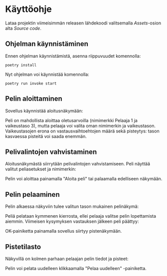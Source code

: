 # Käyttöohje

Lataa projektin viimeisimmän releasen lähdekoodi valitsemalla *Assets*-osion alta *Source code*.

## Ohjelman käynnistäminen

Ennen ohjelman käynnistämistä, asenna riippuvuudet komennolla:

```
poetry install
```

Nyt ohjelman voi käynnistää komennolla:

```
poetry run invoke start
```

## Pelin aloittaminen

Sovellus käynnistää aloitusnäkymään:

Peli on mahdollista aloittaa oletusarvoilla (nimimerkki Pelaaja 1 ja vaikeustaso 3), mutta pelaaja voi valita oman nimimerkin ja vaikeustason. Vaikeustasojen erona on vastausvaihtoehtojen määrä sekä pisteytys: tason kasvaessa pisteitä voi saada enemmän.

## Pelivalintojen vahvistaminen

Aloitusnäkymästä siirrytään pelivalintojen vahvistamiseen. Peli näyttää valitut peliasetukset ja nimimerkin:

Pelin voi aloittaa painamalla "Aloita peli" tai palaamalla edelliseen näkymään.

## Pelin pelaaminen

Pelin alkaessa näkyviin tulee valitun tason mukainen pelinäkymä:

Peliä pelataan kymmenen kierrosta, ellei pelaaja valitse pelin lopettamista aiemmin. Viimeisen kysymyksen vastauksen jälkeen peli päättyy:

 OK-painiketta painamalla sovellus siirtyy pistenäkymään.

## Pistetilasto

Näkyvillä on kolmen parhaan pelaajan pelin tiedot ja pisteet:

Pelin voi pelata uudelleen klikkaamalla "Pelaa uudelleen" -painiketta.
